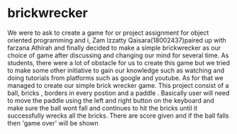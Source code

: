 # brickwrecker
We were to ask to create a game for or project assignment for object oriented programming and i, Zam Izzatty Qaisara(18002437)paired up with farzana Athirah and finally decided to make a simple brickwrecker as our choice of game after discussing and changing our mind for several time. As students, there were a lot of obstacle for us to create this game but we tried to make some other initiative to gain our knowledge such as watching and doing tutorials from platforms such as google and youtube. As for that we managed to create our simple brick wrecker game.
This project consist of a ball, bricks , borders in every postion and a paddle . Basically user will need to move the paddle using the left and right button on the keyboard and make sure the ball wont fall and continues to hit the bricks until it successfully wrecks all the bricks. There are score given and if the ball falls then 'game over' will be shown 
